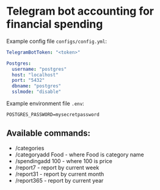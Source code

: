 # Telegram bot accounting for financial spending

Example config file ```configs/config.yml```: 

```yaml
TelegramBotToken: "<token>"

Postgres:
  username: "postgres"
  host: "localhost"
  port: "5432"
  dbname: "postgres"
  sslmode: "disable"
```
Example environment file ```.env```:

```shell
POSTGRES_PASSWORD=mysecretpassword
```
## Available commands:
- /categories
- /categoryadd Food - where Food is category name
- /spendingadd 100 - where 100 is price
- /report7 - report by current week
- /report31 - report by current month
- /report365 - report by current year